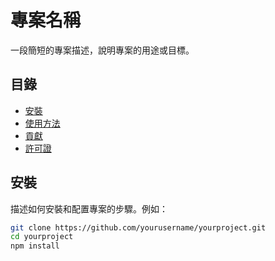 # 專案名稱

一段簡短的專案描述，說明專案的用途或目標。

## 目錄

- [安裝](#安裝)
- [使用方法](#使用方法)
- [貢獻](#貢獻)
- [許可證](#許可證)

## 安裝

描述如何安裝和配置專案的步驟。例如：

```bash
git clone https://github.com/yourusername/yourproject.git
cd yourproject
npm install
